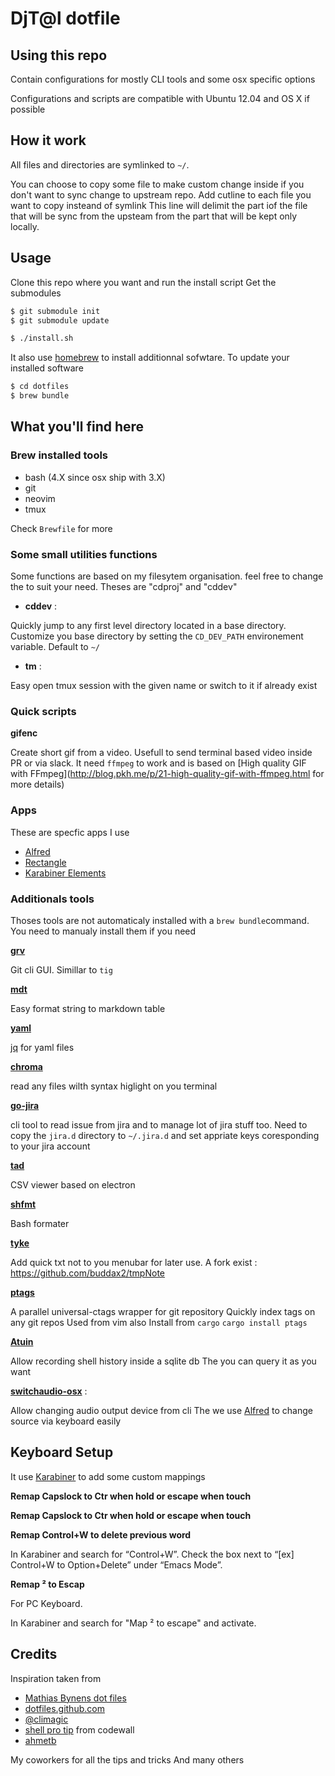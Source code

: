 # DjT@l dotfile

## Using this repo

Contain configurations for mostly CLI tools and some osx specific options

Configurations and scripts are compatible with Ubuntu 12.04 and OS X if possible

## How it work

All files and directories are symlinked to `~/`.

You can choose to copy some file to make custom change inside if you don't want to sync change to upstream repo.
Add cutline to each file you want to copy insteand of symlink
This line will delimit the part iof the file that will be sync from the upsteam from the part that will  be kept only locally.


## Usage

Clone this repo where you want and run the install script
Get the submodules

```bash
$ git submodule init
$ git submodule update
```

```bash
$ ./install.sh
```

It also use [homebrew](http://brew.sh/) to install additionnal sofwtare.
To update your installed software

```bash
$ cd dotfiles
$ brew bundle
```

## What you'll find here

### Brew installed tools

* bash (4.X since osx ship with 3.X)
* git
* neovim
* tmux

Check `Brewfile` for more

### Some small utilities functions

Some functions are based on my filesytem organisation. feel free to change the
to suit your need. Theses are "cdproj" and "cddev"

* **cddev** :

Quickly jump to any first level directory located in a base directory.
Customize you base directory by setting the `CD_DEV_PATH` environement variable. Default to `~/`


* **tm** :

Easy open tmux session with the given name or switch to it if already exist

### Quick scripts

**gifenc**

Create short gif from a video. Usefull to send terminal based video inside PR or
via slack.
It need `ffmpeg` to work and is based on [High quality GIF with FFmpeg](http://blog.pkh.me/p/21-high-quality-gif-with-ffmpeg.html for more details)

### Apps

These are specfic apps I use

* [Alfred](https://www.alfredapp.com/)
* [Rectangle](https://rectangleapp.com/)
* [Karabiner Elements](https://karabiner-elements.pqrs.org/)


### Additionals tools

Thoses tools are not automaticaly installed with a `brew bundle`command.
You need to manualy install them if you need

**[grv](https://github.com/rgburke/grv)**

Git cli GUI. Simillar to `tig`

**[mdt](https://github.com/monochromegane/mdt)**

Easy format string to markdown table

**[yaml](https://github.com/mikefarah/yaml )**

[jq]() for yaml files

**[chroma](https://github.com/alecthomas/chroma)**

read any files wilth syntax higlight on you terminal

**[go-jira](https://github.com/go-jira/jira)**

cli tool to read issue from jira and to manage lot of jira stuff too.
Need to copy the `jira.d` directory to `~/.jira.d` and set appriate keys coresponding to your jira account

**[tad](https://www.tadviewer.com/)**

CSV viewer based on electron

**[shfmt](https://github.com/mvdan/sh)**

Bash formater

**[tyke](http://tyke.io/)**

Add quick txt not to you menubar for later use.
A fork exist : https://github.com/buddax2/tmpNote


**[ptags](https://github.com/dalance/ptags)**

A parallel universal-ctags wrapper for git repository
Quickly index tags on any git repos
Used from vim also
Install from `cargo` `cargo install ptags`

**[Atuin](https://github.com/ellie/atuin)**

Allow recording shell history inside a sqlite db
The you can query it as you want


**[switchaudio-osx](https://github.com/deweller/switchaudio-osx)** : 

Allow changing audio output device from cli
The we use [Alfred](https://www.alfredapp.com/) to change source via keyboard easily


## Keyboard Setup

It use [Karabiner](https://karabiner-elements.pqrs.org/) to add some custom mappings

**Remap Capslock to Ctr when hold or escape when touch**

**Remap Capslock to Ctr when hold or escape when touch**


**Remap Control+W to delete previous word**

In Karabiner and search for “Control+W”. Check the box next to “[ex] Control+W to Option+Delete” under “Emacs Mode”.

**Remap ² to Escap**

For PC Keyboard.

In Karabiner and search for "Map ² to escape" and activate.

## Credits

Inspiration taken from

* [Mathias Bynens dot files](https://github.com/mathiasbynens/dotfiles)
* [dotfiles.github.com](http://dotfiles.github.com/)
* [@climagic](https://twitter.com/climagic)
* [shell pro tip](https://coderwall.com/p/t/bash) from codewall
* [ahmetb](https://github.com/ahmetb/dotfiles)

My coworkers for all the tips and tricks
And many others


